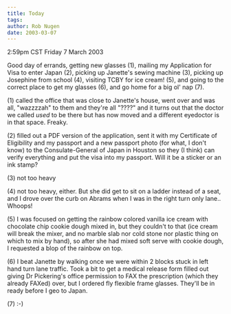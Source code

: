 ```yaml
---
title: Today
tags: 
author: Rob Nugen
date: 2003-03-07
---
```


<p class=date>2:59pm CST Friday 7 March 2003</p>

<p>Good day of errands, getting new glasses (1), mailing my
Application for Visa to enter Japan (2), picking up Janette's sewing
machine (3), picking up Josephine from school (4), visiting TCBY for
ice cream! (5), and going to the correct place to get my glasses (6),
and go home for a big ol' nap (7).</p>

<p>(1) called the office that was close to Janette's house, went over
and was all, "wazzzzah" to them and they're all "????"  and it turns
out that the doctor we called <em>used</em> to be there but has now
moved and a different eyedoctor is in that space.  Freaky.</p>

<p>(2) filled out a PDF version of the application, sent it with my
Certificate of Eligibility and my passport and a new passport photo
(for what, I don't know) to the Consulate-General of Japan in Houston
so they (I think) can verify everything and put the visa into my
passport. Will it be a sticker or an ink stamp?</p>

<p>(3) not too heavy</p>

<p>(4) not too heavy, either.  But she did get to sit on a ladder
instead of a seat, and I drove over the curb on Abrams when I was in
the right turn only lane..  Whoops!</p>

<p>(5) I was focused on getting the rainbow colored vanilla ice cream
with chocolate chip cookie dough mixed in, but they couldn't to that
(ice cream will break the mixer, and no marble slab nor cold stone nor
plastic thing on which to mix by hand), so after she had mixed soft
serve with cookie dough, I requested a blop of the rainbow on top.</p>

<p>(6) I beat Janette by walking once we were within 2 blocks stuck in
left hand turn lane traffic.  Took a bit to get a medical release form
filled out giving Dr Pickering's office permission to FAX the
prescription (which they already FAXed) over, but I ordered fly
flexible frame glasses.  They'll be in ready before I geo to
Japan.</p>

<p>(7) :-)</p>
